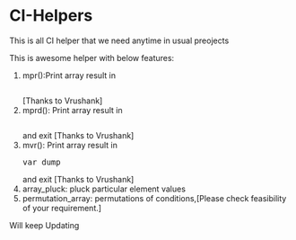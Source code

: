CI-Helpers
==========

This is all CI helper that we need anytime in usual preojects


This is awesome helper with below features:
1. mpr():Print array result in <pre></pre> [Thanks to Vrushank]
2. mprd(): Print array result in <pre></pre> and exit [Thanks to Vrushank]
3. mvr(): Print array result in <pre>var_dump</pre> and exit [Thanks to Vrushank]
4. array_pluck: pluck particular element values
5. permutation_array: permutations of conditions,[Please check feasibility of your requirement.]


Will keep Updating

